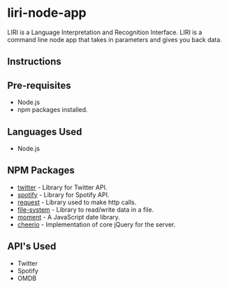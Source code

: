 # liri-node-app
 LIRI is a Language Interpretation and Recognition Interface.  LIRI is a command line node app that takes in parameters and gives you back data.

## Instructions

	

## Pre-requisites
 * Node.js
 * npm packages	installed.
	

## Languages Used
- Node.js


## NPM Packages
* [twitter](https://www.npmjs.com/package/twitter) - Library for Twitter API. 
* [spotify](https://www.npmjs.com/package/spotify)	- Library for Spotify API.
* [request](https://www.npmjs.com/package/request)	- Library used to make http calls.
* [file-system](https://www.npmjs.com/package/file-system)	- Library to read/write data in a file.
* [moment](https://www.npmjs.com/package/moment)	- A JavaScript date library.
* [cheerio](https://www.npmjs.com/package/cheerio) - Implementation of core jQuery for the server.

## API's Used
* Twitter
* Spotify
* OMDB


